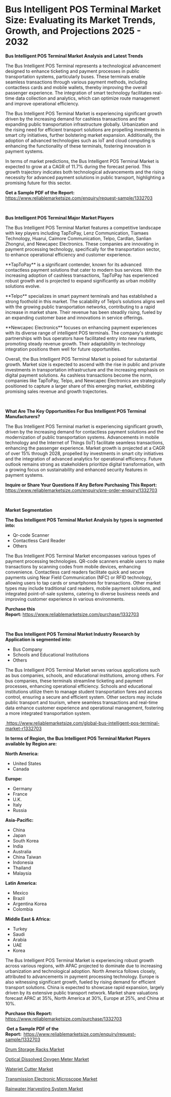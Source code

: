 <p><h1>Bus Intelligent POS Terminal Market Size: Evaluating its Market Trends, Growth, and Projections 2025 - 2032</h1></p><p><strong>Bus Intelligent POS Terminal Market Analysis and Latest Trends</strong></p>
<p><p>The Bus Intelligent POS Terminal represents a technological advancement designed to enhance ticketing and payment processes in public transportation systems, particularly buses. These terminals enable seamless transactions through various payment methods, including contactless cards and mobile wallets, thereby improving the overall passenger experience. The integration of smart technology facilitates real-time data collection and analytics, which can optimize route management and improve operational efficiency.</p><p>The Bus Intelligent POS Terminal Market is experiencing significant growth driven by the increasing demand for cashless transactions and the expanding public transportation infrastructure globally. Urbanization and the rising need for efficient transport solutions are propelling investments in smart city initiatives, further bolstering market expansion. Additionally, the adoption of advanced technologies such as IoT and cloud computing is enhancing the functionality of these terminals, fostering innovation in payment systems.</p><p>In terms of market predictions, the Bus Intelligent POS Terminal Market is expected to grow at a CAGR of 11.7% during the forecast period. This growth trajectory indicates both technological advancements and the rising necessity for advanced payment solutions in public transport, highlighting a promising future for this sector.</p></p>
<p><strong>Get a Sample PDF of the Report:&nbsp;</strong> <a href="https://www.reliablemarketsize.com/enquiry/request-sample/1332703?utm_campaign=3521&utm_medium=2&utm_source=Github&utm_content=ia&utm_term=24032025&utm_id=bus-intelligent-pos-terminal">https://www.reliablemarketsize.com/enquiry/request-sample/1332703</a></p>
<p>&nbsp;</p>
<p><strong>Bus Intelligent POS Terminal Major Market Players</strong></p>
<p><p>The Bus Intelligent POS Terminal Market features a competitive landscape with key players including TapToPay, Lenz Communication, Tiamaes Technology, Huarui, Caimore Communication, Telpo, Cardlan, Sanlian Zhongrui, and Newcapec Electronics. These companies are innovating in payment processing technology, specifically for the transportation sector, to enhance operational efficiency and customer experience.</p><p>**TapToPay** is a significant contender, known for its advanced contactless payment solutions that cater to modern bus services. With the increasing adoption of cashless transactions, TapToPay has experienced robust growth and is projected to expand significantly as urban mobility solutions evolve.</p><p>**Telpo** specializes in smart payment terminals and has established a strong foothold in this market. The scalability of Telpo’s solutions aligns well with the growing public transportation networks, contributing to a rapid increase in market share. Their revenue has been steadily rising, fueled by an expanding customer base and innovations in service offerings.</p><p>**Newcapec Electronics** focuses on enhancing payment experiences with its diverse range of intelligent POS terminals. The company's strategic partnerships with bus operators have facilitated entry into new markets, promoting steady revenue growth. Their adaptability in technology integration positions them well for future opportunities.</p><p>Overall, the Bus Intelligent POS Terminal Market is poised for substantial growth. Market size is expected to ascend with the rise in public and private investments in transportation infrastructure and the increasing emphasis on digital payment solutions. As cashless transactions become the norm, companies like TapToPay, Telpo, and Newcapec Electronics are strategically positioned to capture a larger share of this emerging market, exhibiting promising sales revenue and growth trajectories.</p></p>
<p>&nbsp;</p>
<p><strong>What Are The Key Opportunities For Bus Intelligent POS Terminal Manufacturers?</strong></p>
<p><p>The Bus Intelligent POS Terminal market is experiencing significant growth, driven by the increasing demand for contactless payment solutions and the modernization of public transportation systems. Advancements in mobile technology and the Internet of Things (IoT) facilitate seamless transactions, enhancing the passenger experience. Market growth is projected at a CAGR of over 15% through 2028, propelled by investments in smart city initiatives and the integration of advanced analytics for operational efficiency. Future outlook remains strong as stakeholders prioritize digital transformation, with a growing focus on sustainability and enhanced security features in payment systems.</p></p>
<p><strong>Inquire or Share Your Questions If Any Before Purchasing This Report:</strong> <a href="https://www.reliablemarketsize.com/enquiry/pre-order-enquiry/1332703?utm_campaign=3521&utm_medium=2&utm_source=Github&utm_content=ia&utm_term=24032025&utm_id=bus-intelligent-pos-terminal">https://www.reliablemarketsize.com/enquiry/pre-order-enquiry/1332703</a></p>
<p>&nbsp;</p>
<p><strong>Market Segmentation</strong></p>
<p><strong>The Bus Intelligent POS Terminal Market Analysis by types is segmented into:</strong></p>
<p><ul><li>Qr-code Scanner</li><li>Contactless Card Reader</li><li>Others</li></ul></p>
<p><p>The Bus Intelligent POS Terminal Market encompasses various types of payment processing technologies. QR-code scanners enable users to make transactions by scanning codes from mobile devices, enhancing convenience. Contactless card readers facilitate quick and secure payments using Near Field Communication (NFC) or RFID technology, allowing users to tap cards or smartphones for transactions. Other market types may include traditional card readers, mobile payment solutions, and integrated point-of-sale systems, catering to diverse business needs and improving customer experience in various environments.</p></p>
<p><strong>Purchase this Report:&nbsp;</strong><a href="https://www.reliablemarketsize.com/purchase/1332703?utm_campaign=3521&utm_medium=2&utm_source=Github&utm_content=ia&utm_term=24032025&utm_id=bus-intelligent-pos-terminal">https://www.reliablemarketsize.com/purchase/1332703</a></p>
<p>&nbsp;</p>
<p><strong>The Bus Intelligent POS Terminal Market Industry Research by Application is segmented into:</strong></p>
<p><ul><li>Bus Company</li><li>Schools and Educational Institutions</li><li>Others</li></ul></p>
<p><p>The Bus Intelligent POS Terminal Market serves various applications such as bus companies, schools, and educational institutions, among others. For bus companies, these terminals streamline ticketing and payment processes, enhancing operational efficiency. Schools and educational institutions utilize them to manage student transportation fares and access control, ensuring a secure and efficient system. Other sectors may include public transport and tourism, where seamless transactions and real-time data enhance customer experience and operational management, fostering a more integrated transportation system.</p></p>
<p><a href="https://www.reliablemarketsize.com/global-bus-intelligent-pos-terminal-market-r1332703?utm_campaign=3521&utm_medium=2&utm_source=Github&utm_content=ia&utm_term=24032025&utm_id=bus-intelligent-pos-terminal">&nbsp;https://www.reliablemarketsize.com/global-bus-intelligent-pos-terminal-market-r1332703</a></p>
<p><strong>In terms of Region, the Bus Intelligent POS Terminal Market Players available by Region are:</strong></p>
<p>
    <p> <strong> North America: </strong>
        <ul>
            <li>United States</li>
            <li>Canada</li>
        </ul>
        </p> 
    <p> <strong> Europe: </strong>
        <ul>
            <li>Germany</li>
            <li>France</li>
            <li>U.K.</li>
            <li>Italy</li>
            <li>Russia</li>
        </ul>
        </p> 
    <p> <strong> Asia-Pacific: </strong>
        <ul>
            <li>China</li>
            <li>Japan</li>
            <li>South Korea</li>
            <li>India</li>
            <li>Australia</li>
            <li>China Taiwan</li>
            <li>Indonesia</li>
            <li>Thailand</li>
            <li>Malaysia</li>
        </ul>
        </p> 
    <p> <strong> Latin America: </strong>
        <ul>
            <li>Mexico</li>
            <li>Brazil</li>
            <li>Argentina Korea</li>
            <li>Colombia</li>
        </ul>
        </p> 
    <p> <strong> Middle East & Africa: </strong>
        <ul>
            <li>Turkey</li>
            <li>Saudi</li>
            <li>Arabia</li>
            <li>UAE</li>
            <li>Korea</li>
        </ul>
    </p>
    </p>
<p><p>The Bus Intelligent POS Terminal Market is experiencing robust growth across various regions, with APAC projected to dominate due to increasing urbanization and technological adoption. North America follows closely, attributed to advancements in payment processing technology. Europe is also witnessing significant growth, fueled by rising demand for efficient transport solutions. China is expected to showcase rapid expansion, largely driven by its extensive public transport network. Market share valuations forecast APAC at 35%, North America at 30%, Europe at 25%, and China at 10%.</p></p>
<p><strong>Purchase this Report: </strong><a href="https://www.reliablemarketsize.com/purchase/1332703?utm_campaign=3521&utm_medium=2&utm_source=Github&utm_content=ia&utm_term=24032025&utm_id=bus-intelligent-pos-terminal">https://www.reliablemarketsize.com/purchase/1332703</a></p>
<p>&nbsp;<strong>Get a Sample PDF of the Report:&nbsp;&nbsp;</strong><a href="https://www.reliablemarketsize.com/enquiry/request-sample/1332703?utm_campaign=3521&utm_medium=2&utm_source=Github&utm_content=ia&utm_term=24032025&utm_id=bus-intelligent-pos-terminal">https://www.reliablemarketsize.com/enquiry/request-sample/1332703</a></p>
<p><strong></strong></p>
<p><p><a href="https://www.linkedin.com/pulse/future-forecast-drum-storage-racks-market-size-111-cagr-1uwne?utm_campaign=3521&utm_medium=2&utm_source=Github&utm_content=ia&utm_term=24032025&utm_id=bus-intelligent-pos-terminal">Drum Storage Racks Market</a></p><p><a href="https://www.linkedin.com/pulse/optical-dissolved-oxygen-meter-market-tracking-sales-employment-8omhe?utm_campaign=3521&utm_medium=2&utm_source=Github&utm_content=ia&utm_term=24032025&utm_id=bus-intelligent-pos-terminal">Optical Dissolved Oxygen Meter Market</a></p><p><a href="https://www.linkedin.com/pulse/broad-overview-waterjet-cutter-market-size-industry-growth-z5efe?utm_campaign=3521&utm_medium=2&utm_source=Github&utm_content=ia&utm_term=24032025&utm_id=bus-intelligent-pos-terminal">Waterjet Cutter Market</a></p><p><a href="https://www.linkedin.com/pulse/comprehensive-analysis-global-transmission-electronic-mnlge?utm_campaign=3521&utm_medium=2&utm_source=Github&utm_content=ia&utm_term=24032025&utm_id=bus-intelligent-pos-terminal">Transmission Electronic Microscope Market</a></p><p><a href="https://www.linkedin.com/pulse/rainwater-harvesting-system-market-size-type-product-global-zibme?utm_campaign=3521&utm_medium=2&utm_source=Github&utm_content=ia&utm_term=24032025&utm_id=bus-intelligent-pos-terminal">Rainwater Harvesting System Market</a></p></p>